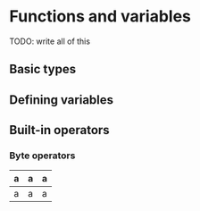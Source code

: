 # Functions and variables

TODO: write all of this

## Basic types

## Defining variables

## Built-in operators

### Byte operators

| a | a | a |
| -- | -- | -- |
| a | a | a |

